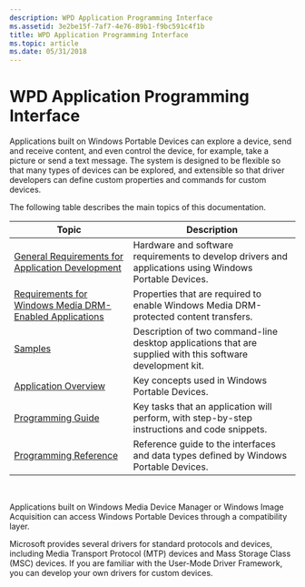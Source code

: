 ```yaml
---
description: WPD Application Programming Interface
ms.assetid: 3e2be15f-7af7-4e76-89b1-f9bc591c4f1b
title: WPD Application Programming Interface
ms.topic: article
ms.date: 05/31/2018
---
```


# WPD Application Programming Interface

Applications built on Windows Portable Devices can explore a device, send and receive content, and even control the device, for example, take a picture or send a text message. The system is designed to be flexible so that many types of devices can be explored, and extensible so that driver developers can define custom properties and commands for custom devices.

The following table describes the main topics of this documentation.



| Topic                                                                                                                  | Description                                                                                                |
|------------------------------------------------------------------------------------------------------------------------|------------------------------------------------------------------------------------------------------------|
| [General Requirements for Application Development](general-requirements-for-application-development.md)               | Hardware and software requirements to develop drivers and applications using Windows Portable Devices.     |
| [Requirements for Windows Media DRM-Enabled Applications](requirements-for-windows-media-drm-enabled-applications.md) | Properties that are required to enable Windows Media DRM-protected content transfers.                      |
| [Samples](sample.md)                                                                                                  | Description of two command-line desktop applications that are supplied with this software development kit. |
| [Application Overview](application-overview.md)                                                                       | Key concepts used in Windows Portable Devices.                                                             |
| [Programming Guide](programming-guide.md)                                                                             | Key tasks that an application will perform, with step-by-step instructions and code snippets.              |
| [Programming Reference](programming-reference.md)                                                                     | Reference guide to the interfaces and data types defined by Windows Portable Devices.                      |



 

Applications built on Windows Media Device Manager or Windows Image Acquisition can access Windows Portable Devices through a compatibility layer.

Microsoft provides several drivers for standard protocols and devices, including Media Transport Protocol (MTP) devices and Mass Storage Class (MSC) devices. If you are familiar with the User-Mode Driver Framework, you can develop your own drivers for custom devices.

 

 



